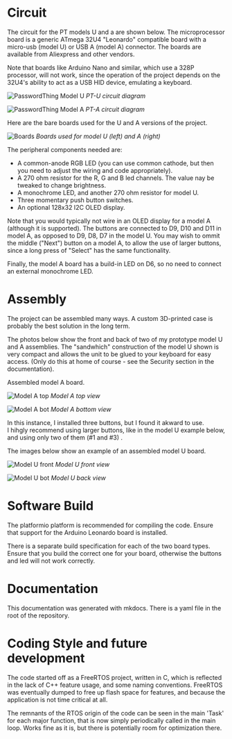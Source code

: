 # Circuit

The circuit for the PT models U and a are shown below.  The microprocessor board 
is a generic ATmega 32U4 "Leonardo" compatible board with a micro-usb (model U) or 
USB A (model A) connector.  The boards are available from Aliexpress and other vendors.  

Note that boards like Arduino Nano and similar, which use a 328P processor,
will not work, since the operation of the project depends on the 32U4's
ability to act as a USB HID device, emulating a keyboard. 

![PasswordThing Model U](img/PWT-U.png)
*PT-U circuit diagram*

![PasswordThing Model A](img/PWT-A.png)
*PT-A circuit diagram*

Here are the bare boards used for the U and A versions of the project.  

![Boards](img/boards.JPG)
*Boards used for model U (left) and A (right)*

The peripheral components needed are:

- A common-anode RGB LED (you can use common cathode, but then you need to adjust the wiring and code appropriately).
- A 270 ohm resistor for the R, G and B led channels. The value nay be tweaked to change brightness. 
- A monochrome LED, and another 270 ohm resistor for model U. 
- Three momentary push button switches.  
- An optional  128x32 I2C OLED display. 

Note  that you would typically not wire in an OLED display for a model A
(although it is supported).  The buttons are connected to D9, D10 and D11 in
model A, as opposed to D9, D8, D7 in the  model U.  You may wish to ommit 
the middle ("Next") button on a model A, to allow the use of larger buttons, 
since a long press of "Select"  has the same functionality.  

Finally, the model A board has a  build-in LED on D6, so no need to connect an external 
monochrome LED.  


# Assembly
The project can be assembled many ways.  A custom 3D-printed case is probably
the best solution in the long term.  

The photos below  show the front and back of two of my prototype model U and A
assemblies.  The "sandwhich" construction of the model U shown is very compact and allows 
the unit to be glued to your keyboard for easy access.  (Only do this at home of 
course - see the Security section in the documentation).

Assembled model A board.

![Model A top](img/USBA-top.JPG)
*Model A top view*

![Model A bot](img/USBA-bottom.JPG)
*Model A bottom view*

In this instance, I installed three buttons, but I found it akward to use.  
I hihgly recommend  using larger buttons, like in the model U example below,
and using only two of them (#1 and #3) .  

The images below show an example of an assembled model U board. 

![Model U front](img/uusb_front.JPG)
*Model U front view*

![Model U bot](img/uusb_back.JPG)
*Model U back view*


# Software Build
The platformio platform is recommended for compiling the code.  Ensure that
support for the Arduino Leonardo board is installed.  

There is a separate build specification for each of the two board types. 
Ensure that you build the correct one for your board, otherwise the 
buttons and led will not work correctly. 

# Documentation
This documentation was generated with mkdocs.  There is a yaml file in the root of 
the repository. 

# Coding Style and future development
The code started off as a FreeRTOS project, written in C, which is reflected
in the lack of C++ feature usage, and some naming conventions.  FreeRTOS was 
eventually dumped to free up flash space for features, and because the
application is not time critical at all.  

The remnants of the RTOS origin of the code can be seen in the main 'Task'
for each major function, that is now simply periodically called in the main
loop. Works fine as it is, but there is potentially room for optimization
there.  


[comment]: # (Circuit designs at https://www.circuitlab.com/editor/) 